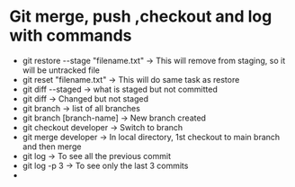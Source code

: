 # Git merge, push ,checkout and log with commands

* git restore --stage "filename.txt" -> This will remove from staging, so it will be untracked file
* git reset "filename.txt" -> This will do same task as restore
* git diff --staged -> what is staged but not committed
* git diff -> Changed but not staged
* git branch -> list of all branches
* git branch \[branch-name] -> New branch created
* git checkout developer -> Switch to branch
* git merge developer  -> In local directory, 1st checkout to main branch and then merge
* git log -> To see all the previous commit
* git log -p 3 -> To see only the last 3 commits
*
